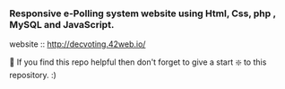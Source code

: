 ### Responsive e-Polling system website using Html, Css, php , MySQL and JavaScript.

  website ::  http://decvoting.42web.io/

🙏 If you find this repo helpful then don't forget to give a start ❇️  to this repository. :)

